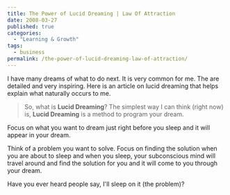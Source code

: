 ```yaml
---
title: The Power of Lucid Dreaming | Law Of Attraction
date: 2008-03-27
published: true
categories:
  - "Learning & Growth"
tags:
  - business
permalink: /the-power-of-lucid-dreaming-law-of-attraction/
---
```

I have many dreams of what to do next.  It is very common for me.  The are detailed and very inspiring.  Here is an article on lucid dreaming that helps explain what naturally occurs to me.
>So, what is **Lucid Dreaming**? The simplest way I can think (right now) is, **Lucid Dreaming** is a method to program your dream.

Focus on what you want to dream just right before you sleep and it will appear in your dream.

Think of a problem you want to solve. Focus on finding the solution when you are about to sleep and when you sleep, your subconscious mind will travel around and find the solution for you and it will come to you through your dream.

Have you ever heard people say, I'll sleep on it (the problem)?